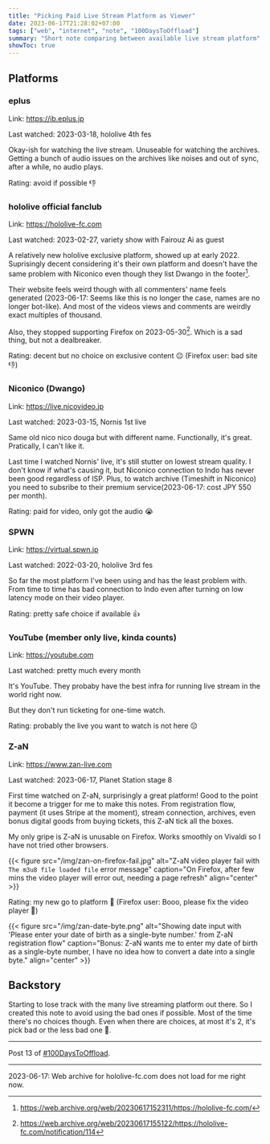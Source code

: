```yaml
---
title: "Picking Paid Live Stream Platform as Viewer"
date: 2023-06-17T21:28:02+07:00
tags: ["web", "internet", "note", "100DaysToOffload"]
summary: "Short note comparing between available live stream platform"
showToc: true
---
```


## Platforms

### eplus

Link: https://ib.eplus.jp

Last watched: 2023-03-18, hololive 4th fes

Okay-ish for watching the live stream.
Unuseable for watching the archives.
Getting a bunch of audio issues on the archives like noises and out of sync,
after a while, no audio plays.

Rating: avoid if possible 👎

### hololive official fanclub

Link: https://hololive-fc.com

Last watched: 2023-02-27, variety show with Fairouz Ai as guest

A relatively new hololive exclusive platform, showed up at early 2022.
Suprisingly decent considering it's their own platform
and doesn't have the same problem with Niconico even though they list Dwango
in the footer[^hololive-fc-dwango].

Their website feels weird though with all commenters' name feels
generated
(2023-06-17: Seems like this is no longer the case, names are no longer bot-like).
And most of the videos views and comments are weirdly exact multiples of thousand.

Also, they stopped supporting Firefox on 2023-05-30[^hololive-fc-firefox].
Which is a sad thing, but not a dealbreaker.

Rating: decent but no choice on exclusive content 😐
(Firefox user: bad site 👎)

### Niconico (Dwango)

Link: https://live.nicovideo.jp

Last watched: 2023-03-15, Nornis 1st live

Same old nico nico douga but with different name.
Functionally, it's great.
Pratically, I can't like it.

Last time I watched Nornis' live, it's still stutter on lowest stream quality.
I don't know if what's causing it, but Niconico connection to Indo has never
been good regardless of ISP.
Plus, to watch archive (Timeshift in Niconico) you need to subsribe to their
premium service(2023-06-17: cost JPY 550 per month).

Rating: paid for video, only got the audio 😭

### SPWN

Link: https://virtual.spwn.jp

Last watched: 2022-03-20, hololive 3rd fes

So far the most platform I've been using and has the least problem with.
From time to time has bad connection to Indo
even after turning on low latency mode on their video player.

Rating: pretty safe choice if available 👍

### YouTube (member only live, kinda counts)

Link: https://youtube.com

Last watched: pretty much every month

It's YouTube.
They probaby have the best infra for running live stream in the world right now.

But they don't run ticketing for one-time watch.

Rating: probably the live you want to watch is not here 😔

### Z-aN

Link: https://www.zan-live.com

Last watched: 2023-06-17, Planet Station stage 8

First time watched on Z-aN, surprisingly a great platform!
Good to the point it become a trigger for me to make this notes.
From registration flow, payment (it uses Stripe at the moment), stream connection,
archives, even bonus digital goods from buying tickets, this Z-aN tick all the boxes.

My only gripe is Z-aN is unusable on Firefox.
Works smoothly on Vivaldi so I have not tried other browsers.

{{< figure
src="/img/zan-on-firefox-fail.jpg"
alt="Z-aN video player fail with `The m3u8 file loaded file` error message"
caption="On Firefox, after few mins the video player will error out, needing a page refresh"
align="center" >}}

Rating: my new go to platform 🫶
(Firefox user: Booo, please fix the video player 🤕)

{{< figure
src="/img/zan-date-byte.png"
alt="Showing date input with 'Please enter your date of birth as a single-byte number.' from Z-aN registration flow"
caption="Bonus: Z-aN wants me to enter my date of birth as a single-byte number, I have no idea how to convert a date into a single byte."
align="center" >}}

## Backstory

Starting to lose track with the many live streaming platform out there.
So I created this note to avoid using the bad ones if possible.
Most of the time there's no choices though.
Even when there are choices, at most it's 2, it's pick bad or the less bad one 🥲.

---

Post 13 of [#100DaysToOffload](https://100daystooffload.com/).

---

2023-06-17: Web archive for hololive-fc.com does not load for me right now.

[^hololive-fc-dwango]: https://web.archive.org/web/20230617152311/https://hololive-fc.com/
[^hololive-fc-firefox]: https://web.archive.org/web/20230617155122/https://hololive-fc.com/notification/114
